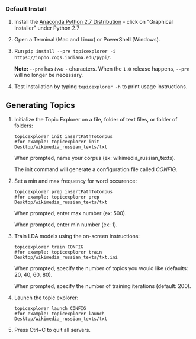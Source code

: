 ### Default Install
1.  Install the [Anaconda Python 2.7 Distribution](http://continuum.io/downloads) - click on "Graphical Installer" under Python 2.7 
2.  Open a Terminal (Mac and Linux) or PowerShell (Windows).
3.  Run `pip install --pre topicexplorer -i https://inpho.cogs.indiana.edu/pypi/`.
    
    **Note:** `--pre` has *two* `-` characters. When the `1.0` release happens, `--pre` will no longer be necessary.
4.  Test installation by typing `topicexplorer -h` to print usage instructions.


## Generating Topics

1.  Initialize the Topic Explorer on a file, folder of text files, or folder of folders:

    ```
    topicexplorer init insertPathToCorpus
    #for example: topicexplorer init Desktop/wikimedia_russian_texts/txt
    ```
    When prompted, name your corpus (ex: wikimedia_russian_texts).
    
    The init command will generate a configuration file called *CONFIG*.

2.  Set a min and max frequency for word occurence:
    
    ```
    topicexplorer prep insertPathToCorpus
    #for example: topicexplorer prep Desktop/wikimedia_russian_texts/txt
    ```
    When prompted, enter max number (ex: 500).
   
    When prompted, enter min number (ex: 1).
    
3.  Train LDA models using the on-screen instructions:

    ```
    topicexplorer train CONFIG
    #for example: topicexplorer train Desktop/wikimedia_russian_texts/txt.ini
    ```
    When prompted, specify the number of topics you would like (defaults: 20, 40, 60, 80).
    
    When prompted, specify the number of training iterations (default: 200).
    
4.  Launch the topic explorer:

    ```
    topicexplorer launch CONFIG
    #for example: topicexplorer launch Desktop/wikimedia_russian_texts/txt
    ```

5.  Press Ctrl+C to quit all servers.
